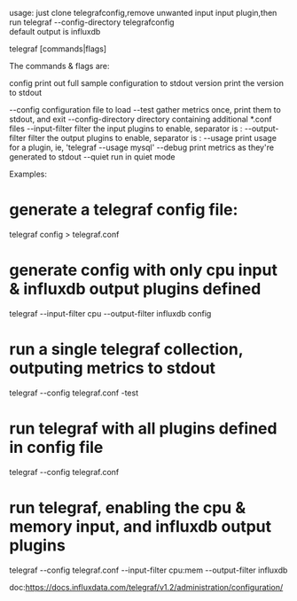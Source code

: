 usage: just clone telegrafconfig,remove unwanted input input plugin,then run 
telegraf --config-directory  telegrafconfig   
default output is influxdb 

  
  telegraf [commands|flags]

The commands & flags are:

  config             print out full sample configuration to stdout
  version            print the version to stdout

  --config <file>     configuration file to load
  --test              gather metrics once, print them to stdout, and exit
  --config-directory  directory containing additional *.conf files
  --input-filter      filter the input plugins to enable, separator is :
  --output-filter     filter the output plugins to enable, separator is :
  --usage             print usage for a plugin, ie, 'telegraf --usage mysql'
  --debug             print metrics as they're generated to stdout
  --quiet             run in quiet mode

Examples:

  # generate a telegraf config file:
  telegraf config > telegraf.conf

  # generate config with only cpu input & influxdb output plugins defined
  telegraf --input-filter cpu --output-filter influxdb config

  # run a single telegraf collection, outputing metrics to stdout
  telegraf --config telegraf.conf -test

  # run telegraf with all plugins defined in config file
  telegraf --config telegraf.conf

  # run telegraf, enabling the cpu & memory input, and influxdb output plugins
  telegraf --config telegraf.conf --input-filter cpu:mem --output-filter influxdb


doc:https://docs.influxdata.com/telegraf/v1.2/administration/configuration/

